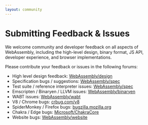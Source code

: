 ```yaml
---
layout: community
---
```


# Submitting Feedback & Issues

We welcome community and developer feedback on all aspects of WebAssembly, including the high-level design, binary format, JS API, developer experience, and browser implementations.

<!--
<div class="flash flash-warn">
  We're especially interested in hearing from developers during the <a href="/roadmap/">Browser Preview</a> period, while WebAssembly is still implemented behind a flag.
</div>
-->

Please contribute your feedback or issues in the following forums:

  - High level design feedback: [WebAssembly/design][]
  - Specification bugs / suggestions: [WebAssembly/spec][]
  - Test suite / reference interpreter issues: [WebAssembly/spec][]
  - Emscripten / Binaryen / LLVM issues: [WebAssembly/binaryen][]
  - WABT issues: [WebAssembly/wabt][]
  - V8 / Chrome bugs: [crbug.com/v8][]
  - SpiderMonkey / Firefox bugs: [bugzilla.mozilla.org][]
  - Chakra / Edge bugs: [Microsoft/ChakraCore][]
  - Website bugs: [WebAssembly/website][]

[WebAssembly/design]: https://github.com/WebAssembly/design
[WebAssembly/spec]: https://github.com/WebAssembly/spec
[WebAssembly/binaryen]: https://github.com/WebAssembly/binaryen
[WebAssembly/wabt]: https://github.com/WebAssembly/wabt
[crbug.com/v8]: https://bugs.chromium.org/p/v8/issues/entry?template=WASM%20issue
[bugzilla.mozilla.org]: https://bugzilla.mozilla.org/enter_bug.cgi?component=JavaScript%20Engine&product=Core
[Microsoft/ChakraCore]: https://github.com/Microsoft/ChakraCore/issues/new
[WebAssembly/website]: https://github.com/WebAssembly/website
